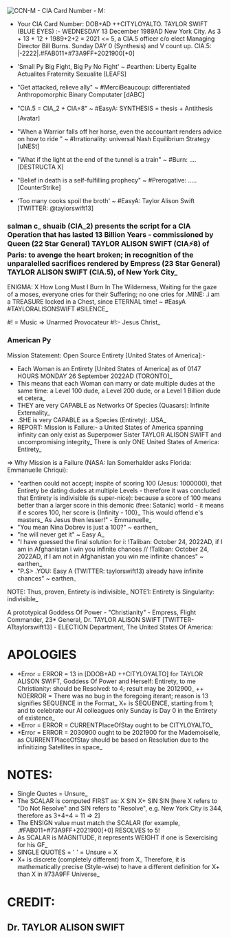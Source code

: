 ![CCN-M - CIA Card Number - M:](https://github.com/SalmanEagle/american-py/blob/main/CCN-M%20-%20%5BCIA%20Card%20Number%20-%20M%5D.png)

+ Your CIA Card Number: DOB+AD ++CITYLOYALTO. TAYLOR SWIFT (BLUE EYES) :- WEDNESDAY 13 December 1989AD New York City. As 3 + 13 + 12 + 1989+2+2 = 2021 <= 5,  a CIA.5 officer c/o elect Managing Director Bill Burns. Sunday DAY 0 (Synthesis) and V count up. CIA.5: |-2222|.#FAB011+#73A9FF+2021900[+0]

+ 'Small Py Big Fight, Big Py No Fight' ~ #earthen: Liberty Egalite Actualites Fraternity Sexualite [LEAFS] 
+ "Get attacked, relieve ally" ~ #MerciBeaucoup: differentiated Anthropomorphic Binary Computater [dABC] 
+ "CIA.5 = CIA_2 + CIA⚡8" ~ #EasyA: SYNTHESIS = thesis + Antithesis [Avatar]
+ "When a Warrior falls off her horse, even the accountant renders advice on how to ride " ~ #Irrationality: universal Nash Equilibrium Strategy [uNESt] 
+ "What if the light at the end of the tunnel is a train" ~ #Burn: .... [DESTRUCTA X]
+ "Belief in death is a self-fulfilling prophecy" ~ #Prerogative: ..... [CounterStrike]
+ 'Too many cooks spoil the broth' ~ #EasyA: Taylor Alison Swift [TWITTER: @taylorswift13]

### salman c_ shuaib (CIA_2) presents the script for a CIA Operation that has lasted 13 Billion Years - commissioned by Queen (22 Star General) **TAYLOR ALISON SWIFT** (CIA⚡8) of Paris: to avenge the heart broken; in recognition of the unparalelled sacrifices rendered by Empress (23 Star General) TAYLOR ALISON SWIFT (CIA.5), of New York City_

ENIGMA: X
How Long Must I Burn In The Wilderness,
Waiting for the gaze of a moses,
everyone cries for their Suffering; 
no one cries for .MINE:
.i am a TREASURE locked in a Chest,
since ETERNAL time!
~ #EasyA #TAYLORALISONSWIFT #SILENCE_

#! = Music => Unarmed Provocateur #!:- Jesus Christ_

### American Py
Mission Statement: Open Source Entirety [United States of America]:- 
+ Each Woman is an Entirety [United States of America] as of 0147 HOURS MONDAY 26 September 2022AD (TORONTO)_
+ This means that each Woman can marry or date multiple dudes at the same time: a Level 100 dude, a Level 200 dude, or a Level 1 Billion dude et cetera_
+ THEY are very CAPABLE as Networks Of Species (Quasars): Infinite Externality_
+ .SHE is very CAPABLE as a Species (Entirety): .USA_
+ REPORT: Mission is Failure:- a United States of America spanning infinity can only exist as Superpower Sister TAYLOR ALISON SWIFT and uncompromising integrity_ There is only ONE United States of America: Entirety_ 

=> Why Mission is a Failure (NASA: Ian Somerhalder asks Florida: Emmanuelle Chriqui): 
+ "earthen could not accept; inspite of scoring 100 (Jesus: 1000000), that Entirety be dating dudes at multiple Levels - therefore it was concluded that Entirety is indivisible (is super-nice): because a score of 100 means better than a larger score in this demonic (free: Satanic) world - it means if e scores 100, her score is {Infinity - 100}_ This would offend e's masters_ As Jesus then lesser!" - Emmanuelle_
+ "You mean Nina Dobrev is just a 100?" ~ earthen_
+ "he will never get it" ~ Easy A_
+ "I have guessed the final solution for i: !Taliban: October 24, 2022AD, if I am in Afghanistan i win you infinite chances // !Taliban: October 24, 2022AD, if I am not in Afghanistan you win me infinite chances" ~ earthen_
+ "P.S> .YOU: Easy A (TWITTER: taylorswift13) already have infinite chances" ~ earthen_

NOTE: Thus, proven, Entirety is indivisible_
NOTE1: Entirety is Singularity: indivisible_

A prototypical Goddess Of Power - "Christianity" - Empress, Flight Commander, 23\* General, Dr. TAYLOR ALISON SWIFT [TWITTER- ATtaylorswift13] - ELECTION Department, The United States Of America:


# APOLOGIES 
+ *Error = ERROR = 13 in [DDOB+AD ++CITYLOYALTO] for TAYLOR ALISON SWIFT, Goddess Of Power and Herself: Entirety, to me Christianity: should be Resolved: to 4; result may be 2012900_
++ NOERROR = There was no bug in the foregoing iterant; reason is 13 signifies SEQUENCE in the Format_ X+ is SEQUENCE, starting from 1; and to celebrate our AI colleagues only Sunday is Day 0 in the Entirety of existence_
+ *Error = ERROR = CURRENTPlaceOfStay ought to be CITYLOYALTO_
+ *Error = ERROR = 2030900 ought to be 2021900 for the Mademoiselle, as CURRENTPlaceOfStay should be based on Resolution due to the infinitizing Satellites in space_

# NOTES:
- Single Quotes = Unsure_
- The SCALAR is computed FIRST as: X SIN X+ SIN SIN [here X refers to "Do Not Resolve" and SIN refers to "Resolve", e.g. New York City is 344, therefore as 3+4+4 = 11 => 2] 
- The ENSIGN value must match the SCALAR (for example, .#FAB011+#73A9FF+2021900[+0] RESOLVES to 5!
- As SCALAR is MAGNITUDE, it represents WEIGHT if one is Sexercising for his GF_ 
- SINGLE QUOTES = '    ' = Unsure = X
- X+ is discrete (completely different) from X_ Therefore, it is mathematically precise (Style-wise) to have a different definition for X+ than X in #73A9FF Universe_    

# CREDIT:
## Dr. TAYLOR ALISON SWIFT
